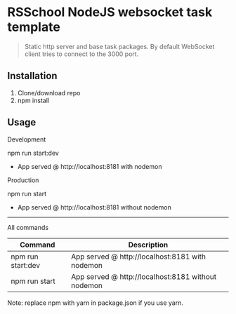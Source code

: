 # RSSchool NodeJS websocket task template
> Static http server and base task packages. 
> By default WebSocket client tries to connect to the 3000 port.

## Installation
1. Clone/download repo
2. npm install

## Usage
Development

npm run start:dev

* App served @ http://localhost:8181 with nodemon

Production

npm run start

* App served @ http://localhost:8181 without nodemon

---

All commands

Command | Description
--- | ---
npm run start:dev | App served @ http://localhost:8181 with nodemon
npm run start | App served @ http://localhost:8181 without nodemon

Note: replace npm with yarn in package.json if you use yarn.